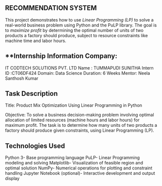 ## RECOMMENDATION SYSTEM
This project demonstrates how to use *Linear Programming (LP)* to
solve a real-world business problem using Python and the PuLP library.
The goal is to *maximize profit* by determining the optimal number of 
units of two products a factory should produce, subject to resource
constraints like machine time and labor hours.

## **Internship Information Company:
IT CODTECH SOLUTIONS PVT. LTD Name : TUMMAPUDI SUNITHA Intern ID :CT06DF424 Domain: Data Science Duration: 6 Weeks Mentor: Neela Santhosh Kumar

## Task Description

Title: Product Mix Optimization Using Linear Programming in Python

Objective:
To solve a business decision-making problem involving optimal allocation of limited resources (machine hours and labor hours) for maximum profit. The task is to determine how many units of two products a factory should produce given constraints, using Linear Programming (LP).

## Technologies Used


Python 3-	Base programming language
PuLP-	Linear Programming modeling and solving
Matplotlib-	Visualization of feasible region and optimal solution
NumPy-	Numerical operations for plotting and constraint handling
Jupyter Notebook (optional)-	Interactive development and output display

